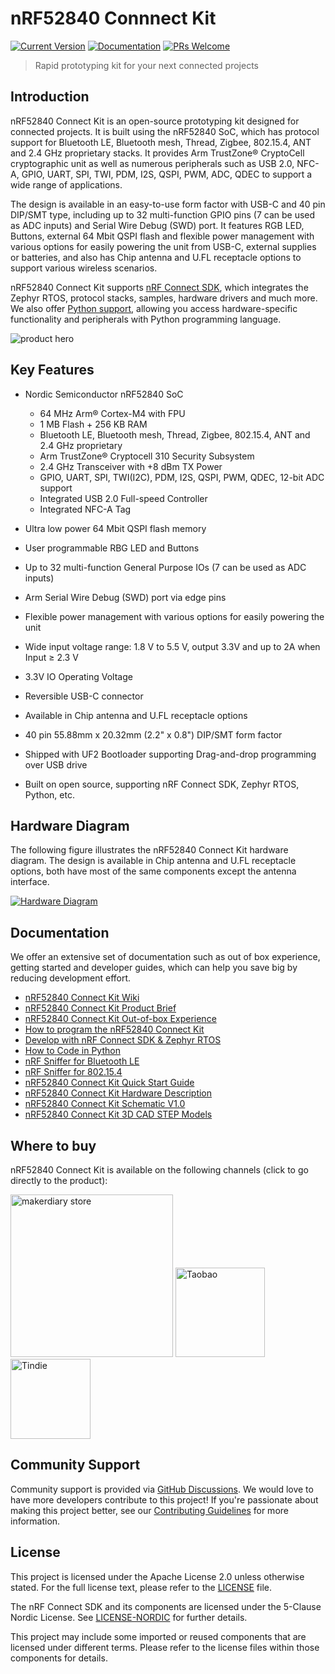 # nRF52840 Connnect Kit
[![Current Version](https://img.shields.io/github/tag/makerdiary/nrf52840-connectkit.svg)](https://github.com/makerdiary/nrf52840-connectkit/tags)
[![Documentation](https://github.com/makerdiary/nrf52840-connectkit/actions/workflows/documentation.yml/badge.svg?branch=main)](https://wiki.makerdiary.com/nrf52840-connectkit)
[![PRs Welcome](https://img.shields.io/badge/PRs-welcome-brightgreen.svg?color=informational)](/.github/CONTRIBUTING.md)

> Rapid prototyping kit for your next connected projects

## Introduction

nRF52840 Connect Kit is an open-source prototyping kit designed for connected projects. It is built using the nRF52840 SoC, which has protocol support for Bluetooth LE, Bluetooth mesh, Thread, Zigbee, 802.15.4, ANT and 2.4 GHz proprietary stacks. It provides Arm TrustZone® CryptoCell cryptographic unit as well as numerous peripherals such as USB 2.0, NFC-A, GPIO, UART, SPI, TWI, PDM, I2S, QSPI, PWM, ADC, QDEC to support a wide range of applications.

The design is available in an easy-to-use form factor with USB-C and 40 pin DIP/SMT type, including up to 32 multi-function GPIO pins (7 can be used as ADC inputs) and Serial Wire Debug (SWD) port. It features RGB LED, Buttons, external 64 Mbit QSPI flash and flexible power management with various options for easily powering the unit from USB-C, external supplies or batteries, and also has Chip antenna and U.FL receptacle options to support various wireless scenarios.

nRF52840 Connect Kit supports [nRF Connect SDK][ncs-guide], which integrates the Zephyr RTOS, protocol stacks, samples, hardware drivers and much more. We also offer [Python support][python-guide], allowing you access hardware-specific functionality and peripherals with Python programming language.

![product hero](./docs/assets/images/nrf52840_connectkit_hero.png)

## Key Features

* Nordic Semiconductor nRF52840 SoC

    - 64 MHz Arm® Cortex-M4 with FPU
    - 1 MB Flash + 256 KB RAM
    - Bluetooth LE, Bluetooth mesh, Thread, Zigbee, 802.15.4, ANT and 2.4 GHz proprietary
    - Arm TrustZone® Cryptocell 310 Security Subsystem
    - 2.4 GHz Transceiver with +8 dBm TX Power
    - GPIO, UART, SPI, TWI(I2C), PDM, I2S, QSPI, PWM, QDEC, 12-bit ADC support
    - Integrated USB 2.0 Full-speed Controller
    - Integrated NFC-A Tag

* Ultra low power 64 Mbit QSPI flash memory
* User programmable RBG LED and Buttons
* Up to 32 multi-function General Purpose IOs (7 can be used as ADC inputs)
* Arm Serial Wire Debug (SWD) port via edge pins
* Flexible power management with various options for easily powering the unit 
* Wide input voltage range: 1.8 V to 5.5 V, output 3.3V and up to 2A when Input ≥ 2.3 V
* 3.3V IO Operating Voltage
* Reversible USB-C connector
* Available in Chip antenna and U.FL receptacle options
* 40 pin 55.88mm x 20.32mm (2.2" x 0.8") DIP/SMT form factor
* Shipped with UF2 Bootloader supporting Drag-and-drop programming over USB drive
* Built on open source, supporting nRF Connect SDK, Zephyr RTOS, Python, etc.

## Hardware Diagram

The following figure illustrates the nRF52840 Connect Kit hardware diagram. The design is available in Chip antenna and U.FL receptacle options, both have most of the same components except the antenna interface.

[![Hardware Diagram](./docs/assets/images/pinout.png)][quick-start]

## Documentation

We offer an extensive set of documentation such as out of box experience, getting started and developer guides, which can help you save big by reducing development effort.

* [nRF52840 Connect Kit Wiki][wiki]
* [nRF52840 Connect Kit Product Brief][product-brief]
* [nRF52840 Connect Kit Out-of-box Experience][out-of-box-experience]
* [How to program the nRF52840 Connect Kit][programming]
* [Develop with nRF Connect SDK & Zephyr RTOS][ncs-guide]
* [How to Code in Python][python-guide]
* [nRF Sniffer for Bluetooth LE][ble-sniffer]
* [nRF Sniffer for 802.15.4][nrf802154-sniffer]
* [nRF52840 Connect Kit Quick Start Guide][quick-start]
* [nRF52840 Connect Kit Hardware Description][hardware-description]
* [nRF52840 Connect Kit Schematic V1.0][schematic]
* [nRF52840 Connect Kit 3D CAD STEP Models][3d-models]

## Where to buy

nRF52840 Connect Kit is available on the following channels (click to go directly to the product):

<a href="https://makerdiary.com/products/nrf52840-connectkit"><img alt="makerdiary store" display="inline" src="./docs/assets/images/makerdiary-store.png" width="260"></a>
<a href="https://item.taobao.com/item.htm?spm=a1z10.5-c.w4002-2992523837.11.2df3715as0Kydn&id=725739500435"><img alt="Taobao" display="inline" src="./docs/assets/images/taobao-store.png" width="143"></a>
<a href="https://www.tindie.com/products/makerdiary/nrf52840-connect-kit/"><img alt="Tindie" display="inline" src="./docs/assets/images/tindie-store.png" width="128"></a>

## Community Support

Community support is provided via [GitHub Discussions][discussions]. We would love to have more developers contribute to this project! If you're passionate about making this project better, see our [Contributing Guidelines][contributing] for more information.

## License

This project is licensed under the Apache License 2.0 unless otherwise stated. For the full license text, please refer to the [LICENSE](./LICENSE) file.

The nRF Connect SDK and its components are licensed under the 5-Clause Nordic License. See [LICENSE-NORDIC](./LICENSE-NORDIC) for further details.

This project may include some imported or reused components that are licensed under different terms. Please refer to the license files within those components for details.

[ncs-guide]: https://wiki.makerdiary.com/nrf52840-connectkit/guides/ncs
[python-guide]: https://wiki.makerdiary.com/nrf52840-connectkit/guides/python
[wiki]: https://wiki.makerdiary.com/nrf52840-connectkit
[product-brief]: https://wiki.makerdiary.com/nrf52840-connectkit/introduction
[out-of-box-experience]: https://wiki.makerdiary.com/nrf52840-connectkit/out-of-box-experience
[programming]: https://wiki.makerdiary.com/nrf52840-connectkit/programming
[ble-sniffer]: https://wiki.makerdiary.com/nrf52840-connectkit/guides/ble-sniffer
[nrf802154-sniffer]: https://wiki.makerdiary.com/nrf52840-connectkit/guides/nrf802154-sniffer/
[quick-start]: https://wiki.makerdiary.com/nrf52840-connectkit/assets/attachments/nrf52840-connectkit-quick-start-guide.pdf
[hardware-description]: https://wiki.makerdiary.com/nrf52840-connectkit/hardware
[schematic]: https://wiki.makerdiary.com/nrf52840-connectkit/assets/attachments/nrf52840-connect-kit-schematic-v1.0.pdf
[3d-models]: https://wiki.makerdiary.com/nrf52840-connectkit/assets/attachments/nrf52840-connect-kit-3d-cad-step-models.zip
[discussions]: https://github.com/makerdiary/nrf52840-connectkit/discussions
[contributing]: https://wiki.makerdiary.com/nrf52840-connectkit/CONTRIBUTING
